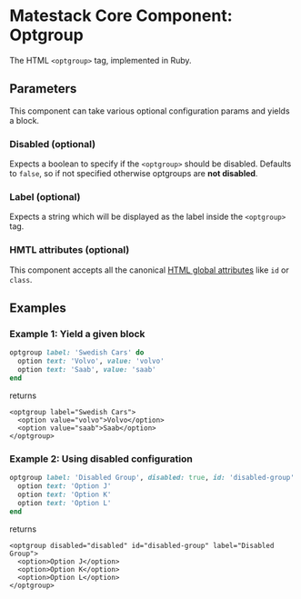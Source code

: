 # Matestack Core Component: Optgroup

The HTML `<optgroup>` tag, implemented in Ruby.

## Parameters

This component can take various optional configuration params and yields a block.

### Disabled \(optional\)

Expects a boolean to specify if the `<optgroup>` should be disabled. Defaults to `false`, so if not specified otherwise optgroups are **not disabled**.

### Label \(optional\)

Expects a string which will be displayed as the label inside the `<optgroup>` tag.

### HMTL attributes \(optional\)

This component accepts all the canonical [HTML global attributes](https://www.w3schools.com/tags/ref_standardattributes.asp) like `id` or `class`.

## Examples

### Example 1: Yield a given block

```ruby
optgroup label: 'Swedish Cars' do
  option text: 'Volvo', value: 'volvo'
  option text: 'Saab', value: 'saab'
end
```

returns

```markup
<optgroup label="Swedish Cars">
  <option value="volvo">Volvo</option>
  <option value="saab">Saab</option>
</optgroup>
```

### Example 2: Using disabled configuration

```ruby
optgroup label: 'Disabled Group', disabled: true, id: 'disabled-group' do
  option text: 'Option J'
  option text: 'Option K'
  option text: 'Option L'
end
```

returns

```markup
<optgroup disabled="disabled" id="disabled-group" label="Disabled Group">
  <option>Option J</option>
  <option>Option K</option>
  <option>Option L</option>
</optgroup>
```

